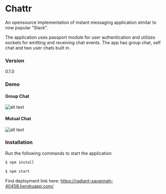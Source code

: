 # Chattr 

An opensource implementation of instant messaging application similar to now popular "Slack".

The application uses passport module for user authentication and utilizes sockets for emitting and receiving chat events. The app has group chat, self chat and two user chats built in.

### Version
0.1.0

### Demo

#### Group Chat
![alt text](https://s3.amazonaws.com/bucket.invenlook.storage/group_chat.png)

#### Mutual Chat
![alt text](https://s3.amazonaws.com/bucket.invenlook.storage/mutual_chat.png)


### Installation

Run the following commands to start the application

```sh
$ npm install
```

```sh
$ npm start
```
Find deployment link here: https://radiant-savannah-40458.herokuapp.com/
